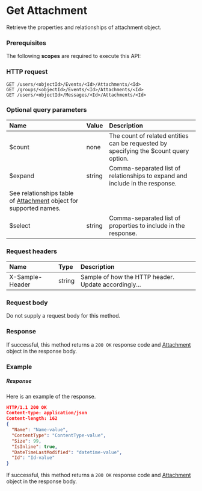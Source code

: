 # Get Attachment

Retrieve the properties and relationships of attachment object.
### Prerequisites
The following **scopes** are required to execute this API: 
### HTTP request
<!-- { "blockType": "ignored" } -->
```http
GET /users/<objectId>/Events/<Id>/Attachments/<Id>
GET /groups/<objectId>/Events/<Id>/Attachments/<Id>
GET /users/<objectId>/Messages/<Id>/Attachments/<Id>
```
### Optional query parameters
|Name|Value|Description|
|:---------------|:--------|:-------|
|$count|none|The count of related entities can be requested by specifying the $count query option.|
|$expand|string|Comma-separated list of relationships to expand and include in the response. 
See relationships table of [Attachment](../resources/attachment.md) object for supported names. |
|$select|string|Comma-separated list of properties to include in the response.|

### Request headers
| Name       | Type | Description|
|:-----------|:------|:----------|
| X-Sample-Header  | string  | Sample of how the HTTP header. Update accordingly...|

### Request body
Do not supply a request body for this method.
### Response
If successful, this method returns a `200 OK` response code and [Attachment](../resources/attachment.md) object in the response body.
### Example
##### Response
Here is an example of the response.
<!-- {
  "blockType": "response",
  "truncated": false,
  "@odata.type": "attachment"
} -->
```json
HTTP/1.1 200 OK
Content-type: application/json
Content-length: 162
{
  "Name": "Name-value",
  "ContentType": "ContentType-value",
  "Size": 99,
  "IsInline": true,
  "DateTimeLastModified": "datetime-value",
  "Id": "Id-value"
}
```
If successful, this method returns a `200 OK` response code and [Attachment](../resources/attachment.md) object in the response body.

<!-- uuid: f80a96ce-778a-42a4-9bb4-77b72309a660
2015-10-16 01:35:14 UTC -->
<!-- {
  "type": "#page.annotation",
  "description": "Get Attachment",
  "keywords": "",
  "section": "documentation",
  "tocPath": ""
}-->